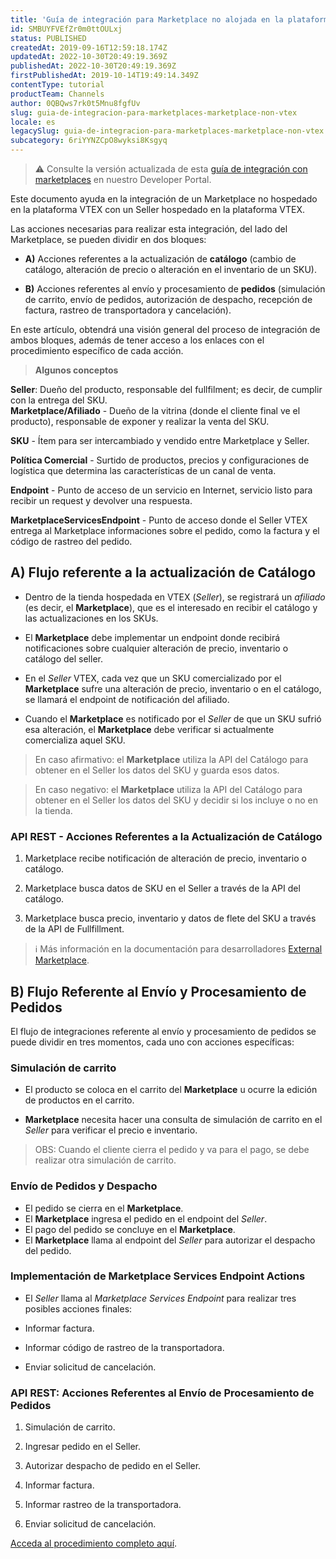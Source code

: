 ```yaml
---
title: 'Guía de integración para Marketplace no alojada en la plataforma VTEX'
id: SMBUYFVEfZr0m0ttOULxj
status: PUBLISHED
createdAt: 2019-09-16T12:59:18.174Z
updatedAt: 2022-10-30T20:49:19.369Z
publishedAt: 2022-10-30T20:49:19.369Z
firstPublishedAt: 2019-10-14T19:49:14.349Z
contentType: tutorial
productTeam: Channels
author: 0QBQws7rk0t5Mnu8fgfUv
slug: guia-de-integracion-para-marketplaces-marketplace-non-vtex
locale: es
legacySlug: guia-de-integracion-para-marketplaces-marketplace-non-vtex
subcategory: 6riYYNZCpO8wyksi8Ksgyq
---
```


>⚠️ Consulte la versión actualizada de esta [guía de integración con marketplaces](https://developers.vtex.com/vtex-developer-docs/docs/external-marketplace-integration-guide) en nuestro Developer Portal.

Este documento ayuda en la integración de un Marketplace no hospedado en la plataforma VTEX con un Seller hospedado en la plataforma VTEX. 

Las acciones necesarias para realizar esta integración, del lado del Marketplace, se pueden dividir en dos bloques:

- **A)** Acciones referentes a la actualización de __catálogo__ (cambio de catálogo, alteración de precio o alteración en el inventario de un SKU).  

- **B)** Acciones referentes al envío y procesamiento de __pedidos__ (simulación de carrito, envío de pedidos, autorización de despacho, recepción de factura, rastreo de transportadora y cancelación).  

En este artículo, obtendrá una visión general del proceso de integración de ambos bloques, además de tener acceso a los enlaces con el procedimiento específico de cada acción.

> **Algunos conceptos**

**Seller**: Dueño del producto, responsable del fullfilment; es decir, de cumplir con la entrega del SKU.<br/> 
**Marketplace/Afiliado** - Dueño de la vitrina (donde el cliente final ve el producto), responsable de exponer y realizar la venta del SKU.<br/> 

**SKU** - Ítem para ser intercambiado y vendido entre Marketplace y Seller.<br/> 

**Política Comercial** - Surtido de productos, precios y configuraciones de logística que determina las características de un canal de venta.<br/> 

**Endpoint** - Punto de acceso de un servicio en Internet, servicio listo para recibir un request y devolver una respuesta.<br/> 

**MarketplaceServicesEndpoint** - Punto de acceso donde el Seller VTEX entrega al Marketplace informaciones sobre el pedido, como la factura y el código de rastreo del pedido.<br/> 

## A) Flujo referente a la actualización de Catálogo 

- Dentro de la tienda hospedada en VTEX (*Seller*), se registrará un *afiliado* (es decir, el **Marketplace**), que es el interesado en recibir el catálogo y las actualizaciones en los SKUs.  

- El **Marketplace** debe implementar un endpoint donde recibirá notificaciones sobre cualquier alteración de precio, inventario o catálogo del seller.  

- En el *Seller* VTEX, cada vez que un SKU comercializado por el **Marketplace** sufre una alteración de precio, inventario o en el catálogo, se llamará el endpoint de notificación del afiliado.  

- Cuando el **Marketplace** es notificado por el *Seller* de que un SKU sufrió esa alteración, el **Marketplace** debe verificar si actualmente comercializa aquel SKU.  

> En caso afirmativo: el **Marketplace** utiliza la API del Catálogo para obtener en el Seller los datos del SKU y guarda esos datos.

> En caso negativo: el **Marketplace** utiliza la API del Catálogo para obtener en el Seller los datos del SKU y decidir si los incluye o no en la tienda.  

### API REST - Acciones Referentes a la Actualización de Catálogo

1) Marketplace recibe notificación de alteración de precio, inventario o catálogo.  

2) Marketplace busca datos de SKU en el Seller a través de la API del catálogo.  

3) Marketplace busca precio, inventario y datos de flete del SKU a través de la API de Fullfillment.  

>ℹ️ Más información en la documentación para desarrolladores [External Marketplace](https://developers.vtex.com/vtex-rest-api/docs/external-marketplace-integration-guide).

## B) Flujo Referente al Envío y Procesamiento de Pedidos

El flujo de integraciones referente al envío y procesamiento de pedidos se puede dividir en tres momentos, cada uno con acciones específicas:

### Simulación de carrito

- El producto se coloca en el carrito del **Marketplace** u ocurre la edición de productos en el carrito.  

- **Marketplace** necesita hacer una consulta de simulación de carrito en el *Seller* para verificar el precio e inventario.  

> OBS: Cuando el cliente cierra el pedido y va para el pago, se debe realizar otra simulación de carrito.  

### Envío de Pedidos y Despacho

- El pedido se cierra en el **Marketplace**.  
- El **Marketplace** ingresa el pedido en el endpoint del  *Seller*.  
- El pago del pedido se concluye en el **Marketplace**.  
- El **Marketplace** llama al endpoint del *Seller* para autorizar el despacho del pedido.  

### Implementación de Marketplace Services Endpoint Actions

- El *Seller* llama al *Marketplace Services Endpoint* para realizar tres posibles acciones finales:

- Informar factura.  
- Informar código de rastreo de la transportadora.  
- Enviar solicitud de cancelación.  

### API REST: Acciones Referentes al Envío de Procesamiento de Pedidos

1) Simulación de carrito.  

2) Ingresar pedido en el Seller.  

3) Autorizar despacho de pedido en el Seller.  

4) Informar factura.  

5) Informar rastreo  de la transportadora.  

6) Enviar solicitud de cancelación.  

[Acceda al procedimiento completo aquí](https://help.vtex.com/es/tutorial/integracao-entre-marketplace-nao-vtex-e-seller-vtex-acoes-referentes-ao--5AiW7dZ4nGMDI9TAg43zmf).

